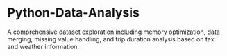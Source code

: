 # Python-Data-Analysis
A comprehensive dataset exploration including memory optimization, data merging, missing value handling, and trip duration analysis based on taxi and weather information.
